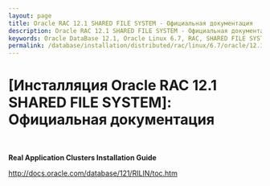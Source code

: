 ```yaml
---
layout: page
title: Oracle RAC 12.1 SHARED FILE SYSTEM - Официальная документация
description: Oracle RAC 12.1 SHARED FILE SYSTEM - Официальная документация
keywords: Oracle DataBase 12.1, Oracle Linux 6.7, RAC, SHARED FILE SYSTEM
permalink: /database/installation/distributed/rac/linux/6.7/oracle/12.1/shared-file-system/docs/
---
```


# [Инсталляция Oracle RAC 12.1 SHARED FILE SYSTEM]: Официальная документация

<br/>

<strong>Real Application Clusters Installation Guide<br/></strong>

http://docs.oracle.com/database/121/RILIN/toc.htm
